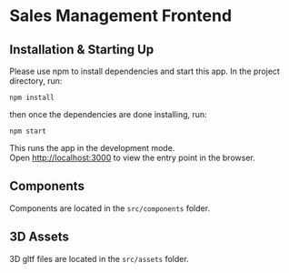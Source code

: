 # Sales Management Frontend

## Installation & Starting Up

Please use npm to install dependencies and start this app. In the project directory, run:

`npm install`

then once the dependencies are done installing, run:

`npm start`

This runs the app in the development mode.<br>
Open [http://localhost:3000](http://localhost:3000) to view the entry point in the browser.

## Components

Components are located in the `src/components` folder.

## 3D Assets

3D gltf files are located in the `src/assets` folder.